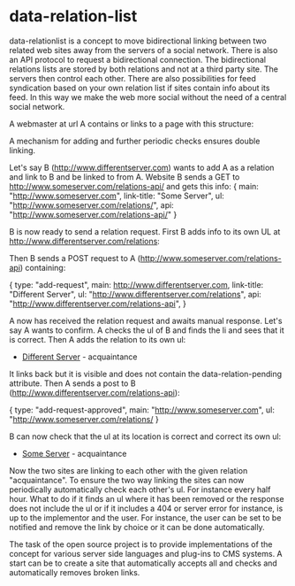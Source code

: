 # data-relation-list
data-relationlist is a concept to move bidirectional linking between two related web sites away from the servers of a social network. There is also an API protocol to request a bidirectional connection. The bidirectional relations lists are stored by both relations and not at a third party site. The servers then control each other. There are also possibilities for feed syndication based on your own relation list if sites contain info about its feed. In this way we make the web more social without the need of a central social network.

A webmaster at url A contains or links to a page with this structure:

<ul data-relation-list data-relation-api="http://www.someserver.com/relations-api">
</ul>

A mechanism for adding and further periodic checks ensures double linking.

Let's say B (http://www.differentserver.com) wants to add A as a relation and link to B and be linked to from A.
Website B sends a GET to http://www.someserver.com/relations-api/ and gets this info:
{
    main: "http://www.someserver.com",
    link-title: "Some Server",
    ul: "http://www.someserver.com/relations/",
    api: "http://www.someserver.com/relations-api/"
}

B is now ready to send a relation request.
First B adds info to its own UL at http://www.differentserver.com/relations:

<ul data-relation-list data-relation-api="http://www.differentserver.com/relations-api">
    <li style="display:none" data-relation-pending><a href="http://www.someserver.com">Some Server</a> - <span data-relationtype>acquaintance</span></li>
</ul>

Then B sends a POST request to A (http://www.someserver.com/relations-api) containing:

{
    type: "add-request",
    main: http://www.differentserver.com,
    link-title: "Different Server",
    ul: "http://www.differentserver.com/relations",
    api: "http://www.differentserver.com/relations-api",
}

A now has received the relation request and awaits manual response. Let's say A wants to confirm.
A checks the ul of B and finds the li and sees that it is correct. Then A adds the relation to its own
ul:

<ul data-relation-list data-relation-api="http://www.someserver.com/relations-api">
    <li><a href="http://www.differentserver.com">Different Server</a> - <span data-relationtype>acquaintance</span></li>
</ul>

It links back but it is visible and does not contain the data-relation-pending attribute.
Then A sends a post to B (http://www.differentserver.com/relations-api):

{
    type: "add-request-approved",
    main: "http://www.someserver.com",
    ul: "http://www.someserver.com/relations/
}

B can now check that the ul at its location is correct and correct its own ul:

<ul data-relation-list data-relation-api="http://www.differentserver.com/relations-api">
    <li><a href="http://www.someserver.com">Some Server</a> - <span data-relationtype>acquaintance</span></li>
</ul>

Now the two sites are linking to each other with the given relation "acquaintance".
To ensure the two way linking the sites can now periodically automatically check each other's ul.
For instance every half hour. What to do if it finds an ul where it has been removed or the response
does not include the ul or if it includes a 404 or server error for instance, is up to the implementor
and the user. For instance, the user can be set to be notified and remove the link by choice or it
can be done automatically.

The task of the open source project is to provide implementations of the concept for various server
side languages and plug-ins to CMS systems. A start can be to create a site that automatically accepts
all and checks and automatically removes broken links.
